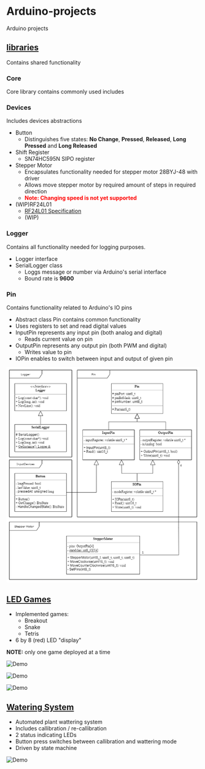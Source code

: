# Arduino-projects
Arduino projects

## [libraries](libraries)
Contains shared functionality 
### Core
Core library contains commonly used includes
### Devices
Includes devices abstractions
- Button
    - Distinguishes five states: **No Change**, **Pressed**, **Released**, **Long Pressed** and **Long Released**
- Shift Register
    - SN74HC595N SIPO register 
- Stepper Motor
    - Encapsulates functionality needed for stepper motor 28BYJ-48 with driver
    - Allows move stepper motor by required amount of steps in required direction
    - <span style="color:Red">**Note: Changing speed is not yet supported**</span>
- (WIP)RF24L01 
    - [RF24L01 Specification](https://www.mouser.com/datasheet/2/297/nRF24L01_Product_Specification_v2_0-9199.pdf)
    - (WIP)
### Logger
Contains all functionality needed for logging purposes.
- Logger interface
- SerialLogger class
    - Loggs message or number via Arduino's serial interface
    - Bound rate is **9600**
### Pin
Contains functionality related to Arduino's IO pins
- Abstract class Pin contains common functionality
- Uses registers to set and read digital values
- InputPin represents any input pin (both analog and digital)     
    - Reads current value on pin
- OutputPin represents any output pin (both PWM and digital)
    - Writes value to pin
- IOPin enables to switch between input and output of given pin

![Demo](libraries/ClassDiagram.png)

## [LED Games](LEDGame)
- Implemented games:
    - Breakout
    - Snake
    - Tetris
- 6 by 8 (red) LED "display"

**NOTE:** only one game deployed at a time

![Demo](LEDGame/media/BreakoutGame.gif)

![Demo](LEDGame/media/SnakeGame.gif)

![Demo](LEDGame/media/TetrisGame.gif)

## [Watering System](WateringSystem)

- Automated plant wattering system
- Includes callibration / re-callibration
- 2 status indicating LEDs
- Button press switches between callibration and wattering mode
- Driven by state machine

![Demo](WateringSystem/media/Watering.gif)
